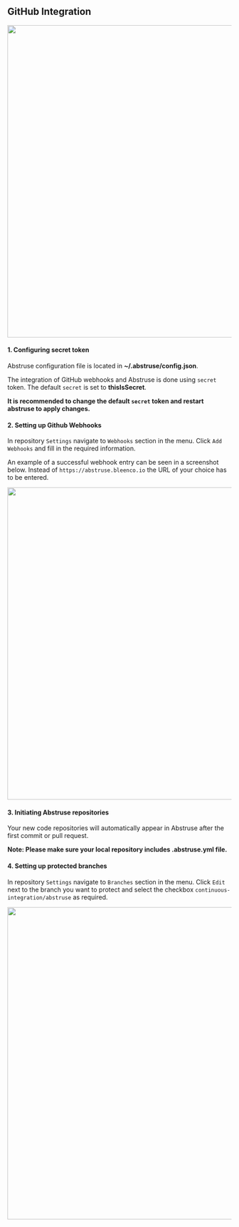 ## GitHub Integration

<p align="left">
  <img src="https://user-images.githubusercontent.com/1796022/29858646-a6ba0772-8d5e-11e7-9280-ef5a9d4ca0f4.png" width="700">
</p>

#### 1. Configuring secret token

Abstruse configuration file is located in **~/.abstruse/config.json**.

The integration of GitHub webhooks and Abstruse is done using `secret` token. The default `secret` is set to **thisIsSecret**.

**It is recommended to change the default `secret` token and restart abstruse to apply changes.**

#### 2. Setting up Github Webhooks

In repository `Settings` navigate to `Webhooks` section in the menu. Click `Add Webhooks` and fill in the required information.

An example of a successful webhook entry can be seen in a screenshot below. Instead of `https://abstruse.bleenco.io` the URL of your choice has to be entered.

<p align="left">
  <img src="https://user-images.githubusercontent.com/1796022/29858741-220462f6-8d5f-11e7-8b3b-b6418b46684c.png" width="700">
</p>

#### 3. Initiating Abstruse repositories

Your new code repositories will automatically appear in Abstruse
after the first commit or pull request.

**Note: Please make sure your local repository includes .abstruse.yml file.**

#### 4. Setting up protected branches

In repository `Settings` navigate to `Branches` section in the menu. Click `Edit` next to the branch you want to protect and select the checkbox `continuous-integration/abstruse` as required.

<p align="left">
  <img src="https://user-images.githubusercontent.com/1796022/29859098-d90d5682-8d60-11e7-92ff-b089daf4f7a8.png" width="700">
</p>

